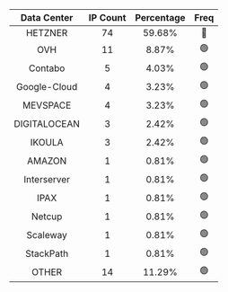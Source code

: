 | Data Center | IP Count | Percentage | Freq |
|:------------:|:--------:|:-----------:|:-----:|
| HETZNER | 74 | 59.68% | 🔴 |
| OVH | 11 | 8.87% | 🟢 |
| Contabo | 5 | 4.03% | 🟢 |
| Google-Cloud | 4 | 3.23% | 🟢 |
| MEVSPACE | 4 | 3.23% | 🟢 |
| DIGITALOCEAN | 3 | 2.42% | 🟢 |
| IKOULA | 3 | 2.42% | 🟢 |
| AMAZON | 1 | 0.81% | 🟢 |
| Interserver | 1 | 0.81% | 🟢 |
| IPAX | 1 | 0.81% | 🟢 |
| Netcup | 1 | 0.81% | 🟢 |
| Scaleway | 1 | 0.81% | 🟢 |
| StackPath | 1 | 0.81% | 🟢 |
| OTHER | 14 | 11.29% | 🟢 |